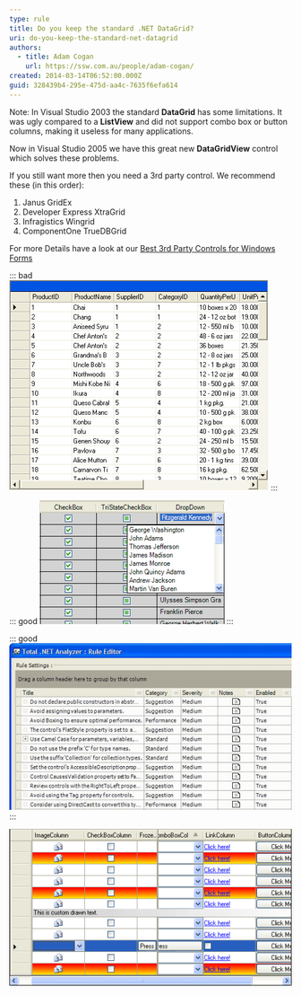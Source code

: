 ```yaml
---
type: rule
title: Do you keep the standard .NET DataGrid?
uri: do-you-keep-the-standard-net-datagrid
authors:
  - title: Adam Cogan
    url: https://ssw.com.au/people/adam-cogan/
created: 2014-03-14T06:52:00.000Z
guid: 328439b4-295e-475d-aa4c-7635f6efa614
---
```

Note: In Visual Studio 2003 the standard **DataGrid** has some limitations. It was ugly compared to a **ListView** and did not support combo box or button columns, making it useless for many applications.  

<!--endintro-->

Now in Visual Studio 2005 we have this great new **DataGridView** control which solves these problems.  

If you still want more then you need a 3rd party control. We recommend these (in this order):  

1. Janus GridEx
2. Developer Express XtraGrid
3. Infragistics Wingrid
4. ComponentOne TrueDBGrid

For more Details have a look at our [Best 3rd Party Controls for Windows Forms](https://ssw.com.au/ssw/Standards/DeveloperGeneral/WinformControls.aspx)

::: bad
![Figure: Bad example - the standard .NET DataGrid in 2003 was ugly and missing combos](vs2003datagrid.gif)
:::

::: good
![ Figure: Better example - Infragistics UltraGrid is better as you get combos](infragisticsultragrid.gif)
:::

::: good
![Figure: Good example - Janus Grid is even better. A great datagrid has easy grouping, just like Outlook](janusgridex.gif)
:::

![Figure: The great new Visual Studio 2005 much improved DataGridView](whidbeydatagridview.gif)
